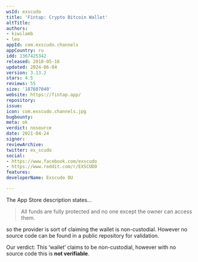 ```yaml
---
wsId: exscudo
title: 'Fintap: Crypto Bitcoin Wallet'
altTitle: 
authors:
- kiwilamb
- leo
appId: com.exscudo.channels
appCountry: ru
idd: 1367425342
released: 2018-05-16
updated: 2024-06-04
version: 3.13.2
stars: 4.5
reviews: 55
size: '187607040'
website: https://fintap.app/
repository: 
issue: 
icon: com.exscudo.channels.jpg
bugbounty: 
meta: ok
verdict: nosource
date: 2021-04-24
signer: 
reviewArchive: 
twitter: ex_scudo
social:
- https://www.facebook.com/exscudo
- https://www.reddit.com/r/EXSCUDO
features: 
developerName: Exscudo OU

---
```


The App Store description states...

> All funds are fully protected and no one except the owner can access them.

so the provider is sort of claiming the wallet is non-custodial.
However no source code can be found in a public repository for validation.

Our verdict: This ‘wallet’ claims to be non-custodial, however with no source
code this is **not verifiable**.

